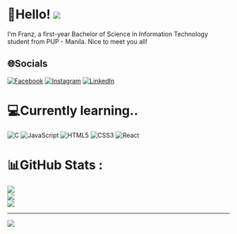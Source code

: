 # 💫Hello! [![](https://visitcount.itsvg.in/api?id=znrfrnz&icon=0&color=0)](https://visitcount.itsvg.in)
 I'm Franz, a first-year Bachelor of Science in Information Technology student from PUP - Manila. Nice to meet you all!



## 🌐Socials
[![Facebook](https://img.shields.io/badge/Facebook-%231877F2.svg?logo=Facebook&logoColor=white)](https://facebook.com/znrfrnz) [![Instagram](https://img.shields.io/badge/Instagram-%23E4405F.svg?logo=Instagram&logoColor=white)](https://instagram.com/frzxcvq) [![LinkedIn](https://img.shields.io/badge/LinkedIn-%230077B5.svg?logo=linkedin&logoColor=white)](https://linkedin.com/in/frnzbs) 

# 💻Currently learning..
![C](https://img.shields.io/badge/c-%2300599C.svg?style=flat&logo=c&logoColor=white) ![JavaScript](https://img.shields.io/badge/javascript-%23323330.svg?style=flat&logo=javascript&logoColor=%23F7DF1E) ![HTML5](https://img.shields.io/badge/html5-%23E34F26.svg?style=flat&logo=html5&logoColor=white) ![CSS3](https://img.shields.io/badge/css3-%231572B6.svg?style=flat&logo=css3&logoColor=white) ![React](https://img.shields.io/badge/react-%2320232a.svg?style=flat&logo=react&logoColor=%2361DAFB)
# 📊GitHub Stats :
![](https://github-readme-stats.vercel.app/api?username=znrfrnz&theme=dark&hide_border=true&include_all_commits=false&count_private=false)<br/>
![](https://github-readme-streak-stats.herokuapp.com/?user=znrfrnz&theme=dark&hide_border=true)<br/>
![](https://github-readme-stats.vercel.app/api/top-langs/?username=znrfrnz&theme=dark&hide_border=true&include_all_commits=false&count_private=false&layout=compact)

---
[![](https://visitcount.itsvg.in/api?id=znrfrnz&icon=0&color=0)](https://visitcount.itsvg.in)
